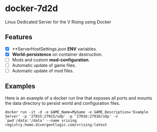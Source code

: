 # docker-7d2d
Linux Dedicated Server for the V Rising using Docker

## Features
- [x] **ServerHostSettings.json **ENV** variables.
- [x] **World-persistence** on container destruction.
- [ ] Mods and custom **mod-configuration**.
- [ ] Automatic update of game files.
- [ ] Automatic update of mod files.

## Examples

Here is an example of a docker run line that exposes all ports and mounts the data directory to persist world and configuration files.

```SHELL
docker run -it -d -e GAME_Name=MyGame -e GAME_Description='Example Server' -p '27015:27015/udp' -p '27016:27016/udp' -v `pwd`/data:'/data' --name vrising registry.home.divergentlogic.com/vrising:latest
```
